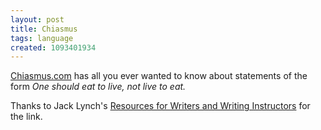 ```yaml
---
layout: post
title: Chiasmus
tags: language
created: 1093401934
---
```

 [Chiasmus.com](http://www.chiasmus.com/whatischiasmus.shtml) has all you ever wanted to know about statements of the form _One should eat to live, not live to eat._

Thanks to Jack Lynch's [Resources for Writers and Writing Instructors](http://andromeda.rutgers.edu/~jlynch/Writing/links.html) for the link.
